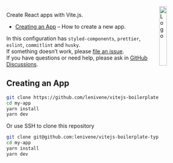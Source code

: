 <img alt="Logo" align="right" src="https://vitejs.dev/logo.svg" width="20%" />

Create React apps with Vite.js.

- [Creating an App](#creating-an-app) – How to create a new app.

In this configuration has `styled-components`, `prettier`, `eslint`, `commitlint` and `husky`.<br>
If something doesn’t work, please [file an issue](https://github.com/lenivene/vitejs-boilerplate-typescript/issues/new).<br>
If you have questions or need help, please ask in [GitHub Discussions](https://github.com/lenivene/vitejs-boilerplate-typescript/discussions).

## Creating an App

```sh
git clone https://github.com/lenivene/vitejs-boilerplate-typescript my-app
cd my-app
yarn install
yarn dev
```

Or use SSH to clone this repository

```sh
git clone git@github.com:lenivene/vitejs-boilerplate-typescript.git my-app
cd my-app
yarn install
yarn dev
```
